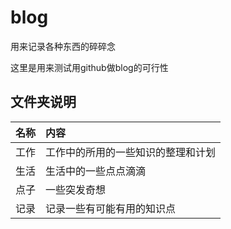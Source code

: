 # blog

用来记录各种东西的碎碎念

这里是用来测试用github做blog的可行性

## 文件夹说明

| 名称 | 内容                               |
| :--- | :--------------------------------- |
| 工作 | 工作中的所用的一些知识的整理和计划 |
| 生活 | 生活中的一些点点滴滴               |
| 点子 | 一些突发奇想                       |
| 记录 | 记录一些有可能有用的知识点         |
